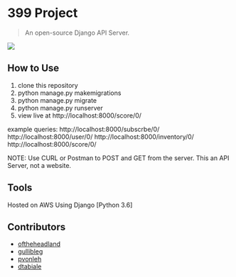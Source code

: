 # 399 Project

> An open-source Django API Server. 

![](https://www.djangoproject.com/s/img/logos/django-logo-negative.png)

## How to Use 

1. clone this repository
2. python manage.py makemigrations
3. python manage.py migrate
4. python manage.py runserver
5. view live at http://localhost:8000/score/0/

example queries:
http://localhost:8000/subscrbe/0/
http://localhost:8000/user/0/
http://localhost:8000/inventory/0/
http://localhost:8000/score/0/

NOTE: Use CURL or Postman to POST and GET from the server. This an API Server, not a website.
## Tools

Hosted on AWS
Using Django [Python 3.6]

## Contributors

- [oftheheadland](https://github.com/oftheheadland)
- [gullibleg](https://github.com/gullibleg)
- [pvonleh](https://github.com/pvonleh)
- [dtabiale](https://github.com/dtabiale)
